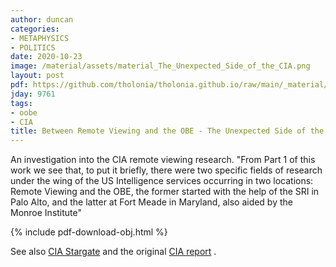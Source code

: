 ```yaml
---
author: duncan
categories:
- METAPHYSICS
- POLITICS
date: 2020-10-23
image: /material/assets/material_The_Unexpected_Side_of_the_CIA.png
layout: post
pdf: https://github.com/tholonia/tholonia.github.io/raw/main/_material/assets/material_The_Unexpected_Side_of_the_CIA.pdf
jday: 9761
tags:
- oobe
- CIA
title: Between Remote Viewing and the OBE - The Unexpected Side of the CIA (Part 2)
---
```


An investigation into the CIA remote viewing research. "From Part 1 of this work we see that, to put it briefly, there were two specific fields of research under the wing of the US Intelligence services occurring in two locations: Remote Viewing and the OBE, the former started with the help of the SRI in Palo Alto, and the latter at Fort Meade in Maryland, also aided by the Monroe Institute"

<!--more-->

{% include pdf-download-obj.html %}

See also [CIA Stargate](/videos/CIA-stargate.html) and the original [CIA report](/material/material_CIA-page25.html) .
